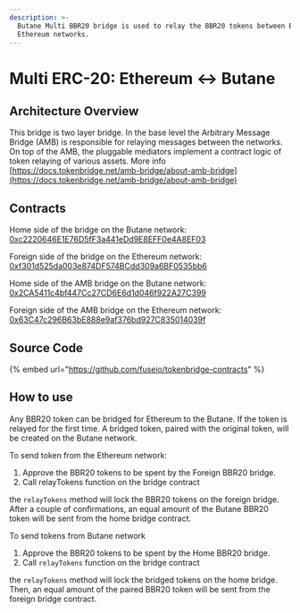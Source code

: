 ```yaml
---
description: >-
  Butane Multi BBR20 bridge is used to relay the BBR20 tokens between Butane and
  Ethereum networks.
---
```


# Multi ERC-20: Ethereum ↔ Butane

## Architecture Overview

This bridge is two layer bridge. In the base level the  Arbitrary Message Bridge \(AMB\) is responsible for relaying messages between the networks. On top of the AMB,  the pluggable mediators implement a contract logic of token relaying of various assets. More info [https://docs.tokenbridge.net/amb-bridge/about-amb-bridge](https://docs.tokenbridge.net/amb-bridge/about-amb-bridge)

## Contracts

Home side of the bridge on the Butane network: [0xc2220646E1E76D5fF3a441eDd9E8EFF0e4A8EF03](https://bbcscan.io/address/0xc2220646E1E76D5fF3a441eDd9E8EFF0e4A8EF03)

Foreign side of the bridge on the Ethereum network: [0xf301d525da003e874DF574BCdd309a6BF0535bb6](https://etherscan.io/address/0xf301d525da003e874DF574BCdd309a6BF0535bb6)

Home side of the AMB bridge on the Butane network: [0x2CA5411c4bf447Cc27CD6E6d1d046f922A27C399](https://bbcscan.io/address/0x2CA5411c4bf447Cc27CD6E6d1d046f922A27C399/transactions)

Foreign side of the AMB bridge on the Ethereum network: [0x63C47c296B63bE888e9af376bd927C835014039f](https://etherscan.io/address/0x63C47c296B63bE888e9af376bd927C835014039f)

## Source Code

{% embed url="https://github.com/fuseio/tokenbridge-contracts" %}

## How to use

Any BBR20 token can be bridged for Ethereum to the Butane. If the token is relayed for the first time. A bridged token, paired with the original token, will be created on the Butane network. 

To send token from the Ethereum network:

1. Approve the BBR20 tokens to be spent by the Foreign BBR20 bridge. 
2. Call relayTokens function on the bridge contract

the `relayTokens` method will lock the BBR20 tokens on the foreign bridge. After a couple of confirmations, an equal amount of the Butane BBR20 token will be sent from the home bridge contract.

To send tokens from Butane network

1. Approve the BBR20 tokens to be spent by the Home BBR20 bridge. 
2. Call `relayTokens` function on the bridge contract

the `relayTokens` method will lock the bridged tokens on the home bridge. Then, an equal amount of the paired BBR20 token will be sent from the foreign bridge contract.



